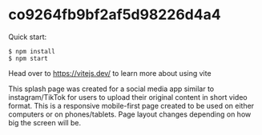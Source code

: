 # co9264fb9bf2af5d98226d4a4

Quick start:

```
$ npm install
$ npm start
````

Head over to https://vitejs.dev/ to learn more about using vite

This splash page was created for a social media app similar to instagram/TikTok for users to upload their original content in short video format. This is a responsive mobile-first page created to be used on either computers or on phones/tablets. Page layout changes depending on how big the screen will be. 
